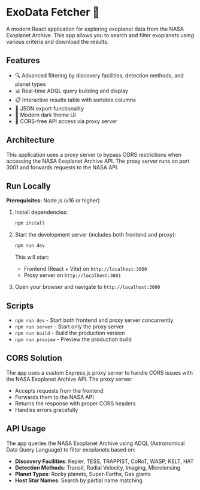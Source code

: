 # ExoData Fetcher 🌌

A modern React application for exploring exoplanet data from the NASA Exoplanet Archive. This app allows you to search and filter exoplanets using various criteria and download the results.

## Features

- 🔍 Advanced filtering by discovery facilities, detection methods, and planet types
- 📊 Real-time ADQL query building and display
- 📋 Interactive results table with sortable columns
- 💾 JSON export functionality
- 🌙 Modern dark theme UI
- 🚀 CORS-free API access via proxy server

## Architecture

This application uses a proxy server to bypass CORS restrictions when accessing the NASA Exoplanet Archive API. The proxy server runs on port 3001 and forwards requests to the NASA API.

## Run Locally

**Prerequisites:** Node.js (v16 or higher)

1. Install dependencies:
   ```bash
   npm install
   ```

2. Start the development server (includes both frontend and proxy):
   ```bash
   npm run dev
   ```

   This will start:
   - Frontend (React + Vite) on `http://localhost:3000`
   - Proxy server on `http://localhost:3001`

3. Open your browser and navigate to `http://localhost:3000`

## Scripts

- `npm run dev` - Start both frontend and proxy server concurrently
- `npm run server` - Start only the proxy server
- `npm run build` - Build the production version
- `npm run preview` - Preview the production build

## CORS Solution

The app uses a custom Express.js proxy server to handle CORS issues with the NASA Exoplanet Archive API. The proxy server:

- Accepts requests from the frontend
- Forwards them to the NASA API
- Returns the response with proper CORS headers
- Handles errors gracefully

## API Usage

The app queries the NASA Exoplanet Archive using ADQL (Astronomical Data Query Language) to filter exoplanets based on:

- **Discovery Facilities**: Kepler, TESS, TRAPPIST, CoRoT, WASP, KELT, HAT
- **Detection Methods**: Transit, Radial Velocity, Imaging, Microlensing
- **Planet Types**: Rocky planets, Super-Earths, Gas giants
- **Host Star Names**: Search by partial name matching
